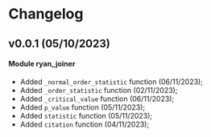 # Changelog


## v0.0.1 (05/10/2023)


#### Module ryan_joiner
- Added ``_normal_order_statistic`` function (06/11/2023);
- Added ``_order_statistic`` function (02/11/2023);
- Added ``_critical_value`` function (06/11/2023);
- Added ``p_value`` function (05/11/2023);
- Added ``statistic`` function (05/11/2023);
- Added ``citation`` function (04/11/2023);





